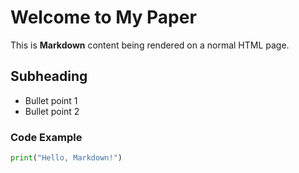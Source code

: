 # Welcome to My Paper

This is **Markdown** content being rendered on a normal HTML page.

## Subheading

- Bullet point 1
- Bullet point 2

### Code Example
```python
print("Hello, Markdown!")
